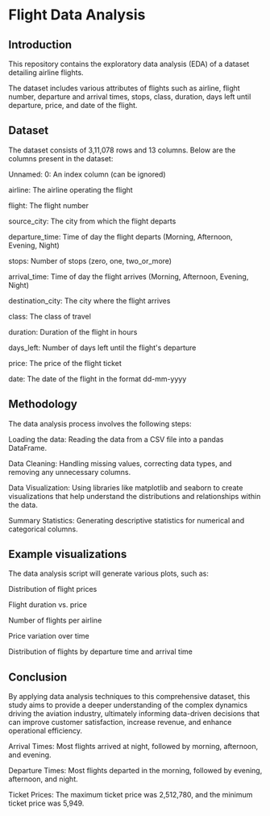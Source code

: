 # Flight Data Analysis

## Introduction

This repository contains the exploratory data analysis (EDA) of a dataset detailing airline flights. 

The dataset includes various attributes of flights such as airline, flight number, departure and arrival times, stops, class, duration, days left until departure, price, and date of the flight.

## Dataset

The dataset consists of 3,11,078 rows and 13 columns. Below are the columns present in the dataset:

Unnamed: 0: An index column (can be ignored)

airline: The airline operating the flight

flight: The flight number

source_city: The city from which the flight departs 

departure_time: Time of day the flight departs (Morning, Afternoon, Evening, Night)

stops: Number of stops (zero, one, two_or_more)

arrival_time: Time of day the flight arrives (Morning, Afternoon, Evening, Night)

destination_city: The city where the flight arrives 

class: The class of travel 

duration: Duration of the flight in hours

days_left: Number of days left until the flight's departure

price: The price of the flight ticket

date: The date of the flight in the format dd-mm-yyyy


## Methodology

The data analysis process involves the following steps:

Loading the data: Reading the data from a CSV file into a pandas DataFrame.

Data Cleaning: Handling missing values, correcting data types, and removing any unnecessary columns.

Data Visualization: Using libraries like matplotlib and seaborn to create visualizations that help understand the distributions and relationships within the data.

Summary Statistics: Generating descriptive statistics for numerical and categorical columns.

## Example visualizations

The data analysis script will generate various plots, such as:

Distribution of flight prices

Flight duration vs. price

Number of flights per airline

Price variation over time

Distribution of flights by departure time and arrival time

## Conclusion 

By applying data analysis techniques to this comprehensive dataset, this study aims to provide a deeper understanding of the complex dynamics driving the aviation industry, ultimately informing data-driven decisions that can improve customer satisfaction, increase revenue, and enhance operational efficiency.

Arrival Times: Most flights arrived at night, followed by morning, afternoon, and evening.

Departure Times: Most flights departed in the morning, followed by evening, afternoon, and night.

Ticket Prices: The maximum ticket price was 2,512,780, and the minimum ticket price was 5,949.
